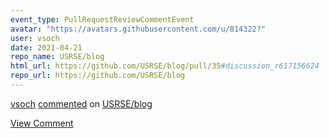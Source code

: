 ```yaml
---
event_type: PullRequestReviewCommentEvent
avatar: "https://avatars.githubusercontent.com/u/814322?"
user: vsoch
date: 2021-04-21
repo_name: USRSE/blog
html_url: https://github.com/USRSE/blog/pull/35#discussion_r617156624
repo_url: https://github.com/USRSE/blog
---
```


<a href='https://github.com/vsoch' target='_blank'>vsoch</a> <a href='https://github.com/USRSE/blog/pull/35#discussion_r617156624' target='_blank'>commented</a> on <a href='https://github.com/USRSE/blog' target='_blank'>USRSE/blog</a>

<a href='https://github.com/USRSE/blog/pull/35#discussion_r617156624' target='_blank'>View Comment</a>